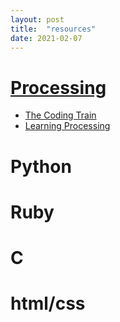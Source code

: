 ```yaml
---
layout: post
title:  "resources"
date: 2021-02-07
---
```


# [Processing](https://processing.org/)

* [The Coding Train](https://www.youtube.com/user/shiffman)
* [Learning Processing](http://learningprocessing.com/)

# Python

# Ruby

# C

# html/css
